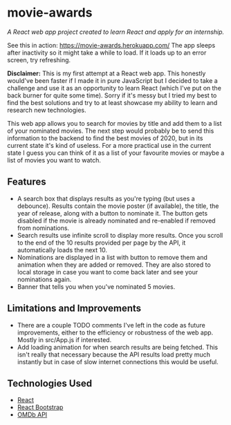 # movie-awards

_A React web app project created to learn React and apply for an internship._

See this in action: https://movie-awards.herokuapp.com/
The app sleeps after inactivity so it might take a while to load. If it loads up to an error screen, try refreshing.

**Disclaimer:** This is my first attempt at a React web app. This honestly would've been faster if I made it in pure JavaScript but I decided to take a challenge and use it as an opportunity to learn React (which I've put on the back burner for quite some time). Sorry if it's messy but I tried my best to find the best solutions and try to at least showcase my ability to learn and research new technologies.

This web app allows you to search for movies by title and add them to a list of your nominated movies. The next step would probably be to send this information to the backend to find the best movies of 2020, but in its current state it's kind of useless. For a more practical use in the current state I guess you can think of it as a list of your favourite movies or maybe a list of movies you want to watch.

## Features
* A search box that displays results as you're typing (but uses a debounce). Results contain the movie poster (if available), the title, the year of release, along with a button to nominate it. The button gets disabled if the movie is already nominated and re-enabled if removed from nominations.
* Search results use infinite scroll to display more results. Once you scroll to the end of the 10 results provided per page by the API, it automatically loads the next 10.
* Nominations are displayed in a list with button to remove them and animation when they are added or removed. They are also stored to local storage in case you want to come back later and see your nominations again.
* Banner that tells you when you've nominated 5 movies.

## Limitations and Improvements
* There are a couple TODO comments I've left in the code as future improvements, either to the efficiency or robustness of the web app. Mostly in src/App.js if interested.
* Add loading animation for when search results are being fetched. This isn't really that necessary because the API results load pretty much instantly but in case of slow internet connections this would be useful.

## Technologies Used
* [React](https://reactjs.org/)
* [React Bootstrap](https://react-bootstrap.github.io/)
* [OMDb API](http://www.omdbapi.com/)
